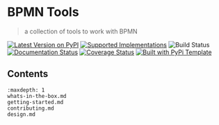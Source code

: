 # BPMN Tools

> a collection of tools to work with BPMN

[![Latest Version on PyPI](https://img.shields.io/pypi/v/bpmn-tools.svg)](https://pypi.python.org/pypi/bpmn-tools/)
[![Supported Implementations](https://img.shields.io/pypi/pyversions/bpmn-tools.svg)](https://pypi.python.org/pypi/bpmn-tools/)
![Build Status](https://github.com/christophevg/bpmn-tools/actions/workflows/test.yaml/badge.svg)
[![Documentation Status](https://readthedocs.org/projects/bpmn-tools/badge/?version=latest)](https://bpmn-tools.readthedocs.io/en/latest/?badge=latest)
[![Coverage Status](https://coveralls.io/repos/github/christophevg/bpmn-tools/badge.svg?branch=master)](https://coveralls.io/github/christophevg/bpmn-tools?branch=master)
[![Built with PyPi Template](https://img.shields.io/badge/PyPi_Template-v0.5.0-blue.svg)](https://github.com/christophevg/pypi-template)



## Contents

```{toctree}
:maxdepth: 1
whats-in-the-box.md
getting-started.md
contributing.md
design.md
```

